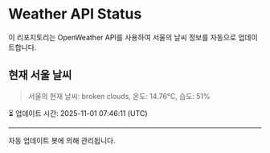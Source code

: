 
# Weather API Status

이 리포지토리는 OpenWeather API를 사용하여 서울의 날씨 정보를 자동으로 업데이트합니다.

## 현재 서울 날씨
> 서울의 현재 날씨: broken clouds, 온도: 14.76°C, 습도: 51%

⏳ 업데이트 시간: 2025-11-01 07:46:11 (UTC)

---
자동 업데이트 봇에 의해 관리됩니다.
